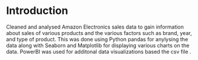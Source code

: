 <h1>Introduction</h1>
Cleaned and analysed Amazon Electronics sales data to gain information about sales of various products and the various factors such as brand, year, and type of product. This was done using Python pandas for anylysing the data along with Seaborn and Matplotlib for displaying various charts on the data. PowerBI was used for additonal data visualizations based the csv file .
